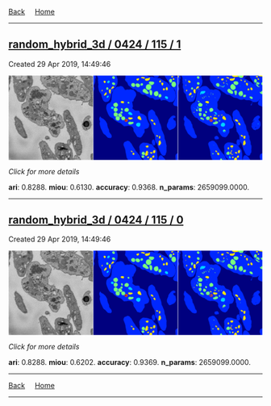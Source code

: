 
[Back](..)&nbsp;&nbsp;&nbsp;&nbsp;&nbsp;[Home](https://leapmanlab.github.io/snapshots)

---

<div class="summary"><a href="1"><h2>random_hybrid_3d / 0424 / 115 / 1</h2></a><p>Created 29 Apr 2019, 14:49:46
</p><a href="1"><img src="1/media/summary.png" align="center"></a><p>
<i>Click for more details</i>
</p></div>

**ari**: 0.8288. **miou**: 0.6130. **accuracy**: 0.9368. **n_params**: 2659099.0000. 

---

<div class="summary"><a href="0"><h2>random_hybrid_3d / 0424 / 115 / 0</h2></a><p>Created 29 Apr 2019, 14:49:46
</p><a href="0"><img src="0/media/summary.png" align="center"></a><p>
<i>Click for more details</i>
</p></div>

**ari**: 0.8288. **miou**: 0.6202. **accuracy**: 0.9369. **n_params**: 2659099.0000. 

---

[Back](..)&nbsp;&nbsp;&nbsp;&nbsp;&nbsp;[Home](https://leapmanlab.github.io/snapshots)

---